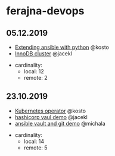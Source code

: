 # ferajna-devops



## 05.12.2019
- [Extending ansible with python](https://github.com/PiwikPRO/ferajna-devops/tree/master/extending_ansible_with_python) @kosto
- [InnoDB cluster](https://github.com/PiwikPRO/ferajna-devops/tree/master/innodb_cluster) @jacekl

* cardinality:
    * local: 12
    * remote: 2



## 23.10.2019
- [Kubernetes operator](https://github.com/PiwikPRO/ferajna-devops/tree/master/kubernetes_operators) @kosto
- [hashicorp vaul demo](https://github.com/PiwikPRO/ferajna-devops/tree/master/hashicorp_vault) @jacekl
- [ansible vault and git demo](https://github.com/building5/ansible-vault-tools) @michala

* cardinality:
    * local: 14
    * remote: 5
